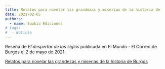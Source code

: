 ```yaml
---
title: Relatos para novelar las grandezas y miserias de la historia de Burgos
date: 2021-02-05
authors:
  - name: Suabia Ediciones
# tags:
#  - Noticia
---
```

Reseña de *El despertar de los siglos* publicada en El Mundo - El Correo de Burgos el 2 de mayo de 2021:

[Relatos para novelar las grandezas y miserias de la historia de Burgos](https://www.elcorreodeburgos.com/cultura/210502/2463/relatos-novelar-grandezas-miserias-historia-burgos.html)